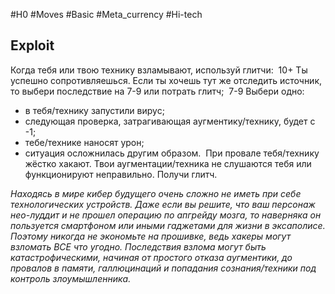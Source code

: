 #H0 #Moves #Basic #Meta_currency #Hi-tech 
## Exploit
Когда тебя или твою технику взламывают, используй глитчи: 
10+ Ты успешно сопротивляешься. Если ты хочешь тут же отследить источник, то выбери последствие на 7-9 или потрать глитч; 
7-9 Выбери одно: 
- в тебя/технику запустили вирус; 
- следующая проверка, затрагивающая аугментику/технику, будет с -1; 
- тебе/технике наносят урон; 
- ситуация осложнилась другим образом. 
При провале тебя/технику жёстко хакают. Твои аугментации/техника не слушаются тебя или функционируют неправильно. Получи глитч.

*Находясь в мире кибер будущего очень сложно не иметь при себе технологических устройств. Даже если вы решите, что ваш персонаж нео-луддит и не прошел операцию по апгрейду мозга, то наверняка он пользуется смартфоном или иными гаджетами для жизни в эксаполисе. Поэтому никогда не экономьте на прошивке, ведь хакеры могут взломать ВСЕ что угодно. Последствия взлома могут быть катастрофическими, начиная от простого отказа аугментики, до провалов в памяти, галлюцинаций и попадания сознания/техники под контроль злоумышленника.*